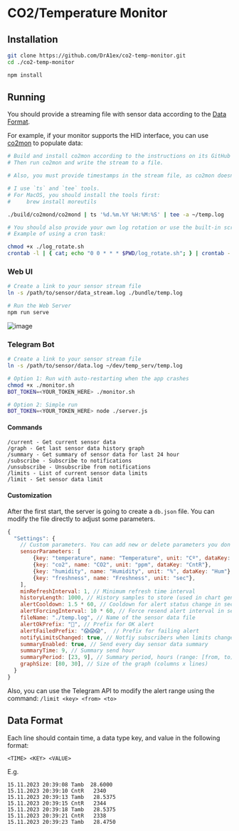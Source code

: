# CO2/Temperature Monitor

## Installation
```sh
git clone https://github.com/DrA1ex/co2-temp-monitor.git
cd ./co2-temp-monitor

npm install
```

## Running
You should provide a streaming file with sensor data according to the [Data Format](#data-format).

For example, if your monitor supports the HID interface, you can use [co2mon](https://github.com/dmage/co2mon) to populate data:
```sh
# Build and install co2mon according to the instructions on its GitHub page.
# Then run co2mon and write the stream to a file.

# Also, you must provide timestamps in the stream file, as co2mon doesn't provide them.

# I use `ts` and `tee` tools.
# For MacOS, you should install the tools first:
#     brew install moreutils

./build/co2mond/co2mond | ts '%d.%m.%Y %H:%M:%S' | tee -a ~/temp.log

# You should also provide your own log rotation or use the built-in script.
# Example of using a cron task:

chmod +x ./log_rotate.sh
crontab -l | { cat; echo "0 0 * * * $PWD/log_rotate.sh"; } | crontab -
```

### Web UI
```sh
# Create a link to your sensor stream file
ln -s /path/to/sensor/data_stream.log ./bundle/temp.log

# Run the Web Server
npm run serve
```

![image](https://github.com/DrA1ex/co2-temp-monitor/assets/1194059/6fd804a5-86dc-45da-9894-098d852cee09)


### Telegram Bot
```sh
# Create a link to your sensor stream file
ln -s /path/to/sensor/data.log ~/dev/temp_serv/temp.log

# Option 1: Run with auto-restarting when the app crashes
chmod +x ./monitor.sh
BOT_TOKEN=<YOUR_TOKEN_HERE> ./monitor.sh

# Option 2: Simple run
BOT_TOKEN=<YOUR_TOKEN_HERE> node ./server.js
```

#### Commands
```
/current - Get current sensor data
/graph - Get last sensor data history graph
/summary - Get summary of sensor data for last 24 hour
/subscribe - Subscribe to notifications
/unsubscribe - Unsubscribe from notifications
/limits - List of current sensor data limits
/limit - Set sensor data limit
```

#### Customization
After the first start, the server is going to create a `db.json` file. You can modify the file directly to adjust some parameters.

```js
{
  "Settings": {
    // Custom parameters. You can add new or delete parameters you don't need
    sensorParameters: [
        {key: "temperature", name: "Temperature", unit: "Cº", dataKey: "Tamb"},
        {key: "co2", name: "CO2", unit: "ppm", dataKey: "CntR"},
        {key: "humidity", name: "Humidity", unit: "%", dataKey: "Hum"},
        {key: "freshness", name: "Freshness", unit: "sec"},
    ],
    minRefreshInterval: 1, // Minimum refresh time interval
    historyLength: 1000, // History samples to store (used in chart generation)
    alertCooldown: 1.5 * 60, // Cooldown for alert status change in seconds
    alertForcingInterval: 10 * 60, // Force resend alert interval in seconds
    fileName: "./temp.log", // Name of the sensor data file
    alertOkPrefix: "🌿", // Prefix for OK alert
    alertFailedPrefix: "😱😱😱",  // Prefix for failing alert
    notifyLimitsChanged: true, // Notfiy subscribers when limits changed
    summaryEnabled: true, // Send every day sensor data summary
    summaryTime: 9, // Summary send hour
    summaryPeriod: [23, 9], // Summary period, hours (range: [from, to))
    graphSize: [80, 30], // Size of the graph (columns x lines)
  }
}
```

Also, you can use the Telegram API to modify the alert range using the command: `/limit <key> <from> <to>`

## Data Format
Each line should contain time, a data type key, and value in the following format:

`<TIME> <KEY> <VALUE>`

E.g.
```
15.11.2023 20:39:08 Tamb  28.6000
15.11.2023 20:39:10 CntR   2340
15.11.2023 20:39:13 Tamb   28.5375
15.11.2023 20:39:15 CntR   2344
15.11.2023 20:39:18 Tamb   28.5375
15.11.2023 20:39:21 CntR   2338
15.11.2023 20:39:23 Tamb   28.4750
```
